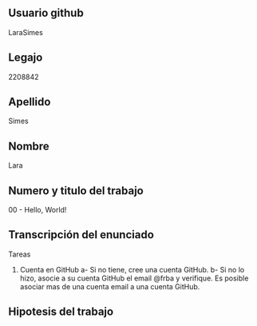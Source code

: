 ## Usuario github
LaraSimes
## Legajo
2208842
## Apellido
Simes
## Nombre
Lara
## Numero y titulo del trabajo
00 - Hello, World!
## Transcripción del enunciado
Tareas
1. Cuenta en GitHub
  a- Si no tiene, cree una cuenta GitHub.
  b- Si no lo hizo, asocie a su cuenta GitHub el email @frba y verifique. Es posible
asociar mas de una cuenta email a una cuenta GitHub.

## Hipotesis del trabajo
